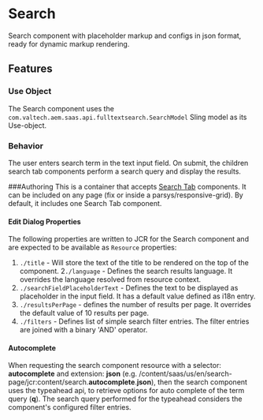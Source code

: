 Search
====
Search component with placeholder markup and configs in json format, ready for dynamic markup rendering.

## Features

### Use Object
The Search component uses the `com.valtech.aem.saas.api.fulltextsearch.SearchModel` Sling model as its Use-object.

### Behavior
The user enters search term in the text input field. On submit, the children search tab components perform a search query and display the results.  

###Authoring
This is a container that accepts [Search Tab](../searchtab/README.md) components. It can be included on any page (fix or inside a parsys/responsive-grid). By default, it includes one Search
Tab component.

#### Edit Dialog Properties
The following properties are written to JCR for the Search component and are expected to be available as `Resource` properties:

1. `./title` - Will store the text of the title to be rendered on the top of the component.
2`./language` - Defines the search results language. It overrides the language resolved from resource context.
2. `./searchFieldPlaceholderText` - Defines the text to be displayed as placeholder in the input field. It has a default value defined as i18n entry.
3. `./resultsPerPage` - defines the number of results per page. It overrides the default value of 10 results per page.
4. `./filters` - Defines list of simple search filter entries. The filter entries are joined with a binary 'AND' operator. 

#### Autocomplete

When requesting the search component resource with a selector: **autocomplete** and extension: **json** (e.g.
/content/saas/us/en/search-page/jcr:content/search.**autocomplete**.**json**), then the search component uses the
typeahead api, to retrieve options for auto complete of the term query (**q**). The search query performed for the
typeahead considers the component's configured filter entries.
